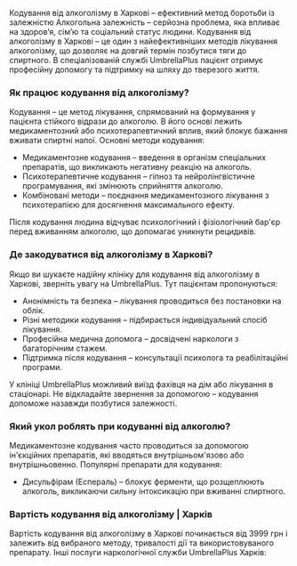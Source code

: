 
Кодування від алкоголізму в Харкові – ефективний метод боротьби із залежністю
Алкогольна залежність – серйозна проблема, яка впливає на здоров’я, сім’ю та соціальний статус людини. Кодування від алкоголізму в Харкові – це один з найефективніших методів лікування алкоголізму, що дозволяє на довгий термін позбутися тяги до спиртного. В спеціалізованій службі UmbrellaPlus пацієнт отримує професійну допомогу та підтримку на шляху до тверезого життя.

### Як працює кодування від алкоголізму?

Кодування – це метод лікування, спрямований на формування у пацієнта стійкого відрази до алкоголю. В його основі лежить медикаментозний або психотерапевтичний вплив, який блокує бажання вживати спиртні напої. Основні методи кодування:

* Медикаментозне кодування – введення в організм спеціальних препаратів, що викликають негативну реакцію на алкоголь.
* Психотерапевтичне кодування – гіпноз та нейролінгвістичне програмування, які змінюють сприйняття алкоголю.
* Комбіновані методи – поєднання медикаментозного лікування з психотерапією для досягнення максимального ефекту.

Після кодування людина відчуває психологічний і фізіологічний бар'єр перед вживанням алкоголю, що допомагає уникнути рецидивів.

### Де закодуватися від алкоголізму в Харкові?

Якщо ви шукаєте надійну клініку для кодування від алкоголізму в Харкові, зверніть увагу на UmbrellaPlus. Тут пацієнтам пропонуються:

* Анонімність та безпека – лікування проводиться без постановки на облік.
* Різні методики кодування – підбирається індивідуальний спосіб лікування.
* Професійна медична допомога – досвідчені наркологи з багаторічним стажем.
* Підтримка після кодування – консультації психолога та реабілітаційні програми.

У клініці UmbrellaPlus можливий виїзд фахівця на дім або лікування в стаціонарі. Не відкладайте звернення за допомогою – кодування допоможе назавжди позбутися залежності.

### Який укол роблять при кодуванні від алкоголю?

Медикаментозне кодування часто проводиться за допомогою ін'єкційних препаратів, які вводяться внутрішньом'язово або внутрішньовенно.
Популярні препарати для кодування:

* Дисульфірам (Еспераль) – блокує ферменти, що розщеплюють алкоголь, викликаючи сильну інтоксикацію при вживанні спиртного.

### Вартість кодування від алкоголізму | Харків

Вартість кодування від алкоголізму в Харкові починається від 3999 грн і залежить від вибраного методу, тривалості дії та використовуваного препарату.
Інші послуги наркологічної служби UmbrellaPlus Харків:

